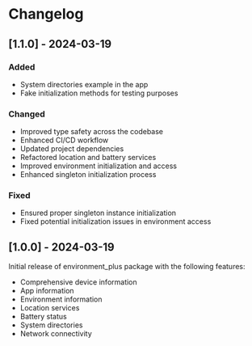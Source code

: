 # Changelog

## [1.1.0] - 2024-03-19

### Added
- System directories example in the app
- Fake initialization methods for testing purposes

### Changed
- Improved type safety across the codebase
- Enhanced CI/CD workflow
- Updated project dependencies
- Refactored location and battery services
- Improved environment initialization and access
- Enhanced singleton initialization process

### Fixed
- Ensured proper singleton instance initialization
- Fixed potential initialization issues in environment access

## [1.0.0] - 2024-03-19

Initial release of environment_plus package with the following features:
- Comprehensive device information
- App information
- Environment information
- Location services
- Battery status
- System directories
- Network connectivity
